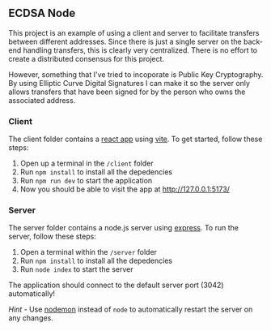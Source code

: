 ## ECDSA Node

This project is an example of using a client and server to facilitate transfers between different addresses. Since there is just a single server on the back-end handling transfers, this is clearly very centralized. There is no effort to create a distributed consensus for this project.

However, something that I've tried to incoporate is Public Key Cryptography. By using Elliptic Curve Digital Signatures I can make it so the server only allows transfers that have been signed for by the person who owns the associated address.

 
### Client

The client folder contains a [react app](https://reactjs.org/) using [vite](https://vitejs.dev/). To get started, follow these steps:

1. Open up a terminal in the `/client` folder
2. Run `npm install` to install all the depedencies
3. Run `npm run dev` to start the application 
4. Now you should be able to visit the app at http://127.0.0.1:5173/

### Server

The server folder contains a node.js server using [express](https://expressjs.com/). To run the server, follow these steps:

1. Open a terminal within the `/server` folder 
2. Run `npm install` to install all the depedencies 
3. Run `node index` to start the server 

The application should connect to the default server port (3042) automatically! 

_Hint_ - Use [nodemon](https://www.npmjs.com/package/nodemon) instead of `node` to automatically restart the server on any changes.
